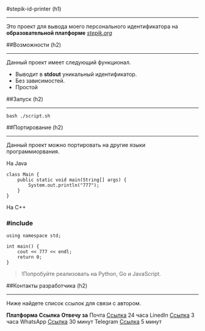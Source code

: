 #stepik-id-printer (h1)

___

Это проект для вывода моего персонального идентификатора на **образовательной платформе** *[stepik.org](https://stepik.org)*

##Возможности (h2)

___

Данный проект имеет следующий функционал.

* Выводит в **stdout** уникальный идентификатор.
* Без зависимостей.
* Простой

##Запуск (h2)

___

	bash ./script.sh

##Портирование (h2)

___

Данный проект можно портировать на другие языки программиорвания.

На Java

	class Main {
		public static void main(String[] args) {
			System.out.println("777");
		}
	}

На C++

###	#include <iostream>
	
	using namespace std;
	
	int main() {
		cout << 777 << endl;
		return 0;
	}

>!Попробуйте реализовать на Python, Go и JavaScript.

##Контакты разработчика (h2)

___

Ниже найдете список ссылок для связи с автором.

**Платформа** **Ссылка**                             **Отвечу за**
Почта       [Ссылка](https://stackoverflow.com/) 24 часа
LinedIn     [Ссылка](https://stackoverflow.com/) 3 часа
WhatsApp    [Ссылка](https://stackoverflow.com/) 30 минут
Telegram    [Ссылка](https://stackoverflow.com/) 5 минут

